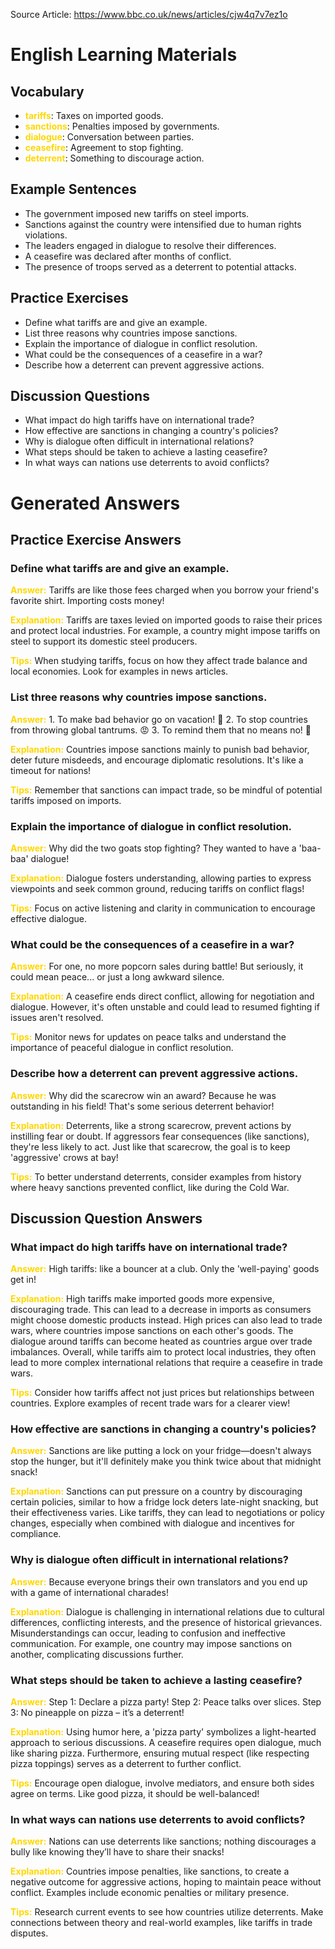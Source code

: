 Source Article: https://www.bbc.co.uk/news/articles/cjw4q7v7ez1o

# English Learning Materials
## Vocabulary
- <span style="color: gold">**tariffs**</span>: Taxes on imported goods.
- <span style="color: gold">**sanctions**</span>: Penalties imposed by governments.
- <span style="color: gold">**dialogue**</span>: Conversation between parties.
- <span style="color: gold">**ceasefire**</span>: Agreement to stop fighting.
- <span style="color: gold">**deterrent**</span>: Something to discourage action.

## Example Sentences
- The government imposed new tariffs on steel imports.
- Sanctions against the country were intensified due to human rights violations.
- The leaders engaged in dialogue to resolve their differences.
- A ceasefire was declared after months of conflict.
- The presence of troops served as a deterrent to potential attacks.

## Practice Exercises
- Define what tariffs are and give an example.
- List three reasons why countries impose sanctions.
- Explain the importance of dialogue in conflict resolution.
- What could be the consequences of a ceasefire in a war?
- Describe how a deterrent can prevent aggressive actions.

## Discussion Questions
- What impact do high tariffs have on international trade?
- How effective are sanctions in changing a country's policies?
- Why is dialogue often difficult in international relations?
- What steps should be taken to achieve a lasting ceasefire?
- In what ways can nations use deterrents to avoid conflicts?


# Generated Answers

## Practice Exercise Answers

### Define what tariffs are and give an example.
<span style="color: gold">**Answer:**</span> Tariffs are like those fees charged when you borrow your friend's favorite shirt. Importing costs money!

<span style="color: gold">**Explanation:**</span> Tariffs are taxes levied on imported goods to raise their prices and protect local industries. For example, a country might impose tariffs on steel to support its domestic steel producers.

<span style="color: gold">**Tips:**</span> When studying tariffs, focus on how they affect trade balance and local economies. Look for examples in news articles.

### List three reasons why countries impose sanctions.
<span style="color: gold">**Answer:**</span> 1. To make bad behavior go on vacation! 🌴 2. To stop countries from throwing global tantrums. 😡 3. To remind them that no means no! 🚫

<span style="color: gold">**Explanation:**</span> Countries impose sanctions mainly to punish bad behavior, deter future misdeeds, and encourage diplomatic resolutions. It's like a timeout for nations!

<span style="color: gold">**Tips:**</span> Remember that sanctions can impact trade, so be mindful of potential tariffs imposed on imports.

### Explain the importance of dialogue in conflict resolution.
<span style="color: gold">**Answer:**</span> Why did the two goats stop fighting? They wanted to have a 'baa-baa' dialogue!

<span style="color: gold">**Explanation:**</span> Dialogue fosters understanding, allowing parties to express viewpoints and seek common ground, reducing tariffs on conflict flags!

<span style="color: gold">**Tips:**</span> Focus on active listening and clarity in communication to encourage effective dialogue.

### What could be the consequences of a ceasefire in a war?
<span style="color: gold">**Answer:**</span> For one, no more popcorn sales during battle! But seriously, it could mean peace... or just a long awkward silence.

<span style="color: gold">**Explanation:**</span> A ceasefire ends direct conflict, allowing for negotiation and dialogue. However, it's often unstable and could lead to resumed fighting if issues aren't resolved.

<span style="color: gold">**Tips:**</span> Monitor news for updates on peace talks and understand the importance of peaceful dialogue in conflict resolution.

### Describe how a deterrent can prevent aggressive actions.
<span style="color: gold">**Answer:**</span> Why did the scarecrow win an award? Because he was outstanding in his field! That's some serious deterrent behavior!

<span style="color: gold">**Explanation:**</span> Deterrents, like a strong scarecrow, prevent actions by instilling fear or doubt. If aggressors fear consequences (like sanctions), they're less likely to act. Just like that scarecrow, the goal is to keep 'aggressive' crows at bay!

<span style="color: gold">**Tips:**</span> To better understand deterrents, consider examples from history where heavy sanctions prevented conflict, like during the Cold War.

## Discussion Question Answers

### What impact do high tariffs have on international trade?
<span style="color: gold">**Answer:**</span> High tariffs: like a bouncer at a club. Only the 'well-paying' goods get in!

<span style="color: gold">**Explanation:**</span> High tariffs make imported goods more expensive, discouraging trade. This can lead to a decrease in imports as consumers might choose domestic products instead. High prices can also lead to trade wars, where countries impose sanctions on each other's goods. The dialogue around tariffs can become heated as countries argue over trade imbalances. Overall, while tariffs aim to protect local industries, they often lead to more complex international relations that require a ceasefire in trade wars.

<span style="color: gold">**Tips:**</span> Consider how tariffs affect not just prices but relationships between countries. Explore examples of recent trade wars for a clearer view!

### How effective are sanctions in changing a country's policies?
<span style="color: gold">**Answer:**</span> Sanctions are like putting a lock on your fridge—doesn't always stop the hunger, but it'll definitely make you think twice about that midnight snack!

<span style="color: gold">**Explanation:**</span> Sanctions can put pressure on a country by discouraging certain policies, similar to how a fridge lock deters late-night snacking, but their effectiveness varies. Like tariffs, they can lead to negotiations or policy changes, especially when combined with dialogue and incentives for compliance.



### Why is dialogue often difficult in international relations?
<span style="color: gold">**Answer:**</span> Because everyone brings their own translators and you end up with a game of international charades!

<span style="color: gold">**Explanation:**</span> Dialogue is challenging in international relations due to cultural differences, conflicting interests, and the presence of historical grievances. Misunderstandings can occur, leading to confusion and ineffective communication. For example, one country may impose sanctions on another, complicating discussions further.



### What steps should be taken to achieve a lasting ceasefire?
<span style="color: gold">**Answer:**</span> Step 1: Declare a pizza party! Step 2: Peace talks over slices. Step 3: No pineapple on pizza – it’s a deterrent!

<span style="color: gold">**Explanation:**</span> Using humor here, a 'pizza party' symbolizes a light-hearted approach to serious discussions. A ceasefire requires open dialogue, much like sharing pizza. Furthermore, ensuring mutual respect (like respecting pizza toppings) serves as a deterrent to further conflict.

<span style="color: gold">**Tips:**</span> Encourage open dialogue, involve mediators, and ensure both sides agree on terms. Like good pizza, it should be well-balanced!

### In what ways can nations use deterrents to avoid conflicts?
<span style="color: gold">**Answer:**</span> Nations can use deterrents like sanctions; nothing discourages a bully like knowing they’ll have to share their snacks!

<span style="color: gold">**Explanation:**</span> Countries impose penalties, like sanctions, to create a negative outcome for aggressive actions, hoping to maintain peace without conflict. Examples include economic penalties or military presence.

<span style="color: gold">**Tips:**</span> Research current events to see how countries utilize deterrents. Make connections between theory and real-world examples, like tariffs in trade disputes.